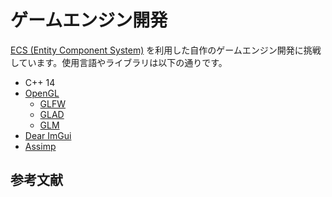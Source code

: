 # ゲームエンジン開発
[ECS (Entity Component System)](https://en.wikipedia.org/wiki/Entity_component_system) を利用した自作のゲームエンジン開発に挑戦しています。使用言語やライブラリは以下の通りです。
- C++ 14
- [OpenGL](https://www.opengl.org//)
  - [GLFW](https://www.glfw.org)
  - [GLAD](https://github.com/Dav1dde/glad)
  - [GLM](https://github.com/g-truc/glm)
- [Dear ImGui](https://github.com/ocornut/imgui)
- [Assimp](https://github.com/assimp/assimp)

## 参考文献
